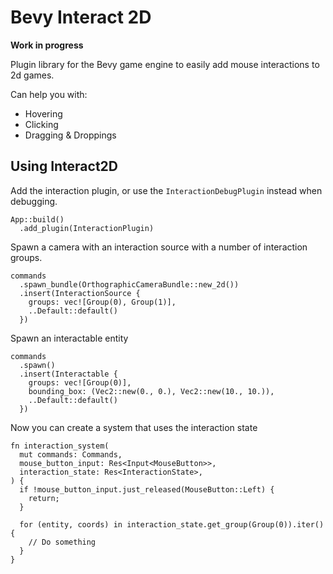 # Bevy Interact 2D

**Work in progress**

Plugin library for the Bevy game engine to easily add mouse interactions to 2d games.

Can help you with:
- Hovering
- Clicking
- Dragging & Droppings

## Using Interact2D

Add the interaction plugin, or use the `InteractionDebugPlugin` instead when debugging.
```
App::build()
  .add_plugin(InteractionPlugin)
```

Spawn a camera with an interaction source with a number of interaction groups.
```
commands
  .spawn_bundle(OrthographicCameraBundle::new_2d())
  .insert(InteractionSource {
    groups: vec![Group(0), Group(1)],
    ..Default::default()
  })
```

Spawn an interactable entity
```
commands
  .spawn()
  .insert(Interactable {
    groups: vec![Group(0)],
    bounding_box: (Vec2::new(0., 0.), Vec2::new(10., 10.)),
    ..Default::default()
  })
```

Now you can create a system that uses the interaction state
```
fn interaction_system(
  mut commands: Commands,
  mouse_button_input: Res<Input<MouseButton>>,
  interaction_state: Res<InteractionState>,
) {
  if !mouse_button_input.just_released(MouseButton::Left) {
    return;
  }

  for (entity, coords) in interaction_state.get_group(Group(0)).iter() {
    // Do something
  }
}
```

